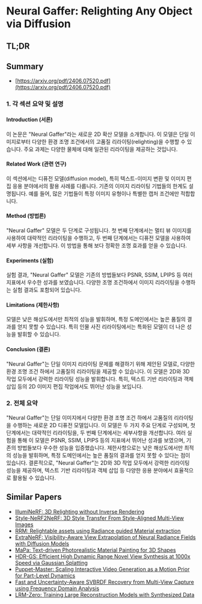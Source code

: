 # Neural Gaffer: Relighting Any Object via Diffusion
## TL;DR
## Summary
- [https://arxiv.org/pdf/2406.07520.pdf](https://arxiv.org/pdf/2406.07520.pdf)

### 1. 각 섹션 요약 및 설명

#### Introduction (서론)
이 논문은 "Neural Gaffer"라는 새로운 2D 확산 모델을 소개합니다. 이 모델은 단일 이미지로부터 다양한 환경 조명 조건에서의 고품질 리라이팅(relighting)을 수행할 수 있습니다. 주요 과제는 다양한 물체에 대해 일관된 리라이팅을 제공하는 것입니다.

#### Related Work (관련 연구)
이 섹션에서는 디퓨전 모델(diffusion model), 특히 텍스트-이미지 변환 및 이미지 편집 응용 분야에서의 활용 사례를 다룹니다. 기존의 이미지 리라이팅 기법들의 한계도 설명됩니다. 예를 들어, 많은 기법들이 특정 이미지 유형이나 특별한 캡처 조건에만 적합합니다.

#### Method (방법론)
"Neural Gaffer" 모델은 두 단계로 구성됩니다. 첫 번째 단계에서는 멀티 뷰 이미지를 사용하여 대략적인 리라이팅을 수행하고, 두 번째 단계에서는 디퓨전 모델을 사용하여 세부 사항을 개선합니다. 이 방법을 통해 보다 정확한 조명 효과를 얻을 수 있습니다.

#### Experiments (실험)
실험 결과, "Neural Gaffer" 모델은 기존의 방법들보다 PSNR, SSIM, LPIPS 등 여러 지표에서 우수한 성과를 보였습니다. 다양한 조명 조건하에서 이미지 리라이팅을 수행하는 실험 결과도 포함되어 있습니다.

#### Limitations (제한사항)
모델은 낮은 해상도에서만 최적의 성능을 발휘하며, 특정 도메인에서는 높은 품질의 결과를 얻지 못할 수 있습니다. 특히 인물 사진 리라이팅에서는 특화된 모델이 더 나은 성능을 발휘할 수 있습니다. 

#### Conclusion (결론)
"Neural Gaffer"는 단일 이미지 리라이팅 문제를 해결하기 위해 제안된 모델로, 다양한 환경 조명 조건 하에서 고품질의 리라이팅을 제공할 수 있습니다. 이 모델은 2D와 3D 작업 모두에서 강력한 리라이팅 성능을 발휘합니다. 특히, 텍스트 기반 리라이팅과 객체 삽입 등의 2D 이미지 편집 작업에서도 뛰어난 성능을 보입니다.

### 2. 전체 요약
"Neural Gaffer"는 단일 이미지에서 다양한 환경 조명 조건 하에서 고품질의 리라이팅을 수행하는 새로운 2D 디퓨전 모델입니다. 이 모델은 두 가지 주요 단계로 구성되며, 첫 단계에서는 대략적인 리라이팅을, 두 번째 단계에서는 세부사항을 개선합니다. 여러 실험을 통해 이 모델은 PSNR, SSIM, LPIPS 등의 지표에서 뛰어난 성과를 보였으며, 기존의 방법들보다 우수한 성능을 입증했습니다. 제한사항으로는 낮은 해상도에서만 최적의 성능을 발휘하며, 특정 도메인에서는 높은 품질의 결과를 얻지 못할 수 있다는 점이 있습니다. 결론적으로, "Neural Gaffer"는 2D와 3D 작업 모두에서 강력한 리라이팅 성능을 제공하며, 텍스트 기반 리라이팅과 객체 삽입 등 다양한 응용 분야에서 효율적으로 활용될 수 있습니다.

## Similar Papers
- [IllumiNeRF: 3D Relighting without Inverse Rendering](2406.06527.md)
- [Style-NeRF2NeRF: 3D Style Transfer From Style-Aligned Multi-View Images](2406.13393.md)
- [RRM: Relightable assets using Radiance guided Material extraction](2407.06397.md)
- [ExtraNeRF: Visibility-Aware View Extrapolation of Neural Radiance Fields with Diffusion Models](2406.06133.md)
- [MaPa: Text-driven Photorealistic Material Painting for 3D Shapes](2404.17569.md)
- [HDR-GS: Efficient High Dynamic Range Novel View Synthesis at 1000x Speed via Gaussian Splatting](2405.15125.md)
- [Puppet-Master: Scaling Interactive Video Generation as a Motion Prior for Part-Level Dynamics](2408.04631.md)
- [Fast and Uncertainty-Aware SVBRDF Recovery from Multi-View Capture using Frequency Domain Analysis](2406.17774.md)
- [LRM-Zero: Training Large Reconstruction Models with Synthesized Data](2406.09371.md)

